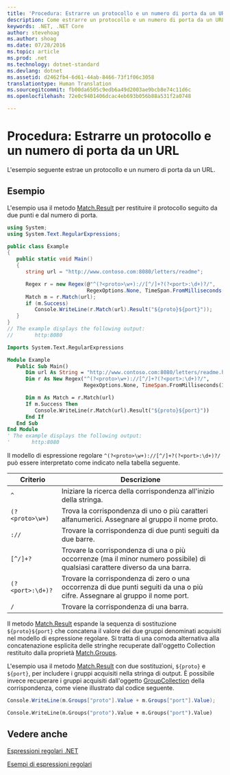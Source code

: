 ```yaml
---
title: 'Procedura: Estrarre un protocollo e un numero di porta da un URL'
description: Come estrarre un protocollo e un numero di porta da un URL
keywords: .NET, .NET Core
author: stevehoag
ms.author: shoag
ms.date: 07/28/2016
ms.topic: article
ms.prod: .net
ms.technology: dotnet-standard
ms.devlang: dotnet
ms.assetid: d2462fb4-6d61-44ab-8466-73f1f06c3058
translationtype: Human Translation
ms.sourcegitcommit: fb00da6505c9edb6a49d2003ae9bcb8e74c11d6c
ms.openlocfilehash: 72e0c9401406dcac4eb693b056b88a531f2a0748

---
```


# <a name="how-to-extract-a-protocol-and-port-number-from-a-url"></a>Procedura: Estrarre un protocollo e un numero di porta da un URL

L'esempio seguente estrae un protocollo e un numero di porta da un URL. 

## <a name="example"></a>Esempio

L'esempio usa il metodo [Match.Result](xref:System.Text.RegularExpressions.Match.Result(System.String)) per restituire il protocollo seguito da due punti e dal numero di porta. 

```csharp
using System;
using System.Text.RegularExpressions;

public class Example
{
   public static void Main()
   {
      string url = "http://www.contoso.com:8080/letters/readme";

      Regex r = new Regex(@"^(?<proto>\w+)://[^/]+?(?<port>:\d+)?/",
                          RegexOptions.None, TimeSpan.FromMilliseconds(150));
      Match m = r.Match(url);
      if (m.Success)
         Console.WriteLine(r.Match(url).Result("${proto}${port}")); 
   }
}
// The example displays the following output:
//       http:8080
```

```vb
Imports System.Text.RegularExpressions

Module Example
   Public Sub Main()
      Dim url As String = "http://www.contoso.com:8080/letters/readme.html" 
      Dim r As New Regex("^(?<proto>\w+)://[^/]+?(?<port>:\d+)?/",
                         RegexOptions.None, TimeSpan.FromMilliseconds(150))

      Dim m As Match = r.Match(url)
      If m.Success Then
         Console.WriteLine(r.Match(url).Result("${proto}${port}"))
      End If   
   End Sub
End Module
' The example displays the following output:
'       http:8080
```

Il modello di espressione regolare `^(?<proto>\w+)://[^/]+?(?<port>:\d+)?/` può essere interpretato come indicato nella tabella seguente.

Criterio | Descrizione
------- | ----------- 
`^` | Iniziare la ricerca della corrispondenza all'inizio della stringa.
`(?<proto>\w+)` | Trova la corrispondenza di uno o più caratteri alfanumerici. Assegnare al gruppo il nome proto.
`://` | Trovare la corrispondenza di due punti seguiti da due barre.
`[^/]+?` | Trovare la corrispondenza di una o più occorrenze (ma il minor numero possibile) di qualsiasi carattere diverso da una barra.
`(?<port>:\d+)?` | Trovare la corrispondenza di zero o una occorrenza di due punti seguiti da una o più cifre. Assegnare al gruppo il nome port.
`/` | Trovare la corrispondenza di una barra.
 
Il metodo [Match.Result](xref:System.Text.RegularExpressions.Match.Result(System.String)) espande la sequenza di sostituzione `${proto}${port}` che concatena il valore dei due gruppi denominati acquisiti nel modello di espressione regolare. Si tratta di una comoda alternativa alla concatenazione esplicita delle stringhe recuperate dall'oggetto Collection restituito dalla proprietà [Match.Groups](xref:System.Text.RegularExpressions.Match.Groups).

L'esempio usa il metodo [Match.Result](xref:System.Text.RegularExpressions.Match.Result(System.String)) con due sostituzioni, `${proto}` e `${port}`, per includere i gruppi acquisiti nella stringa di output. È possibile invece recuperare i gruppi acquisiti dall'oggetto [GroupCollection](xref:System.Text.RegularExpressions.GroupCollection) della corrispondenza, come viene illustrato dal codice seguente.

```csharp
Console.WriteLine(m.Groups["proto"].Value + m.Groups["port"].Value); 
```

```vb
Console.WriteLine(m.Groups("proto").Value + m.Groups("port").Value)
```

## <a name="see-also"></a>Vedere anche

[Espressioni regolari .NET](regular-expressions.md)

[Esempi di espressioni regolari](regex-examples.md)



<!--HONumber=Nov16_HO3-->


